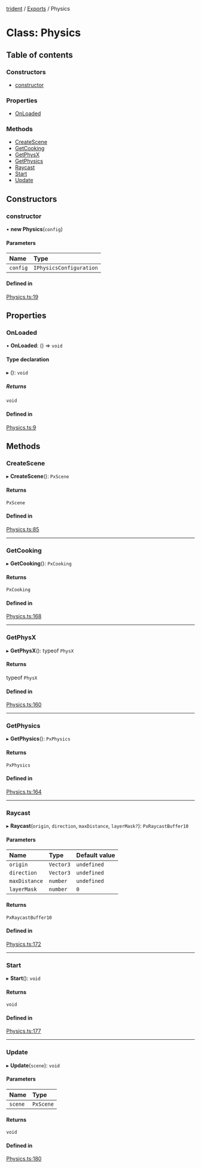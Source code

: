 [trident](../README.md) / [Exports](../modules.md) / Physics

# Class: Physics

## Table of contents

### Constructors

- [constructor](Physics.md#constructor)

### Properties

- [OnLoaded](Physics.md#onloaded)

### Methods

- [CreateScene](Physics.md#createscene)
- [GetCooking](Physics.md#getcooking)
- [GetPhysX](Physics.md#getphysx)
- [GetPhysics](Physics.md#getphysics)
- [Raycast](Physics.md#raycast)
- [Start](Physics.md#start)
- [Update](Physics.md#update)

## Constructors

### constructor

• **new Physics**(`config`)

#### Parameters

| Name | Type |
| :------ | :------ |
| `config` | `IPhysicsConfiguration` |

#### Defined in

[Physics.ts:19](https://github.com/AIFanatic/Trident/blob/44c915e/src/Physics.ts#L19)

## Properties

### OnLoaded

• **OnLoaded**: () => `void`

#### Type declaration

▸ (): `void`

##### Returns

`void`

#### Defined in

[Physics.ts:9](https://github.com/AIFanatic/Trident/blob/44c915e/src/Physics.ts#L9)

## Methods

### CreateScene

▸ **CreateScene**(): `PxScene`

#### Returns

`PxScene`

#### Defined in

[Physics.ts:85](https://github.com/AIFanatic/Trident/blob/44c915e/src/Physics.ts#L85)

___

### GetCooking

▸ **GetCooking**(): `PxCooking`

#### Returns

`PxCooking`

#### Defined in

[Physics.ts:168](https://github.com/AIFanatic/Trident/blob/44c915e/src/Physics.ts#L168)

___

### GetPhysX

▸ **GetPhysX**(): typeof `PhysX`

#### Returns

typeof `PhysX`

#### Defined in

[Physics.ts:160](https://github.com/AIFanatic/Trident/blob/44c915e/src/Physics.ts#L160)

___

### GetPhysics

▸ **GetPhysics**(): `PxPhysics`

#### Returns

`PxPhysics`

#### Defined in

[Physics.ts:164](https://github.com/AIFanatic/Trident/blob/44c915e/src/Physics.ts#L164)

___

### Raycast

▸ **Raycast**(`origin`, `direction`, `maxDistance`, `layerMask?`): `PxRaycastBuffer10`

#### Parameters

| Name | Type | Default value |
| :------ | :------ | :------ |
| `origin` | `Vector3` | `undefined` |
| `direction` | `Vector3` | `undefined` |
| `maxDistance` | `number` | `undefined` |
| `layerMask` | `number` | `0` |

#### Returns

`PxRaycastBuffer10`

#### Defined in

[Physics.ts:172](https://github.com/AIFanatic/Trident/blob/44c915e/src/Physics.ts#L172)

___

### Start

▸ **Start**(): `void`

#### Returns

`void`

#### Defined in

[Physics.ts:177](https://github.com/AIFanatic/Trident/blob/44c915e/src/Physics.ts#L177)

___

### Update

▸ **Update**(`scene`): `void`

#### Parameters

| Name | Type |
| :------ | :------ |
| `scene` | `PxScene` |

#### Returns

`void`

#### Defined in

[Physics.ts:180](https://github.com/AIFanatic/Trident/blob/44c915e/src/Physics.ts#L180)

